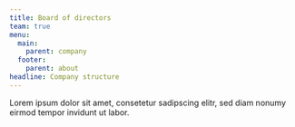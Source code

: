 ```yaml
---
title: Board of directors
team: true
menu:
  main:
    parent: company
  footer:
    parent: about
headline: Company structure
---
```

Lorem ipsum dolor sit amet, consetetur sadipscing elitr, sed diam nonumy eirmod tempor invidunt ut labor.